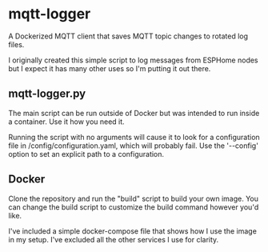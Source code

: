 # mqtt-logger

A Dockerized MQTT client that saves MQTT topic changes to rotated log files.

I originally created this simple script to log messages from ESPHome nodes but I expect it has many other uses so I'm putting it out there.

## mqtt-logger.py

The main script can be run outside of Docker but was intended to run inside a container. Use it how you need it.

Running the script with no arguments will cause it to look for a configuration file in /config/configuration.yaml, which will probably fail. Use the '--config' option to set an explicit path to a configuration.

## Docker

Clone the repository and run the "build" script to build your own image. You can change the build script to customize the build command however you'd like.

I've included a simple docker-compose file that shows how I use the image in my setup. I've excluded all the other services I use for clarity.
